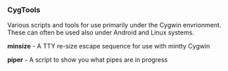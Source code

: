 ### CygTools
Various scripts and tools for use primarily under the Cygwin envrionment. 
These can often be used also under Android and Linux systems.

**minsize** - A TTY re-size escape sequence for use with mintty Cygwin

**piper** - A script to show you what pipes are in progress
